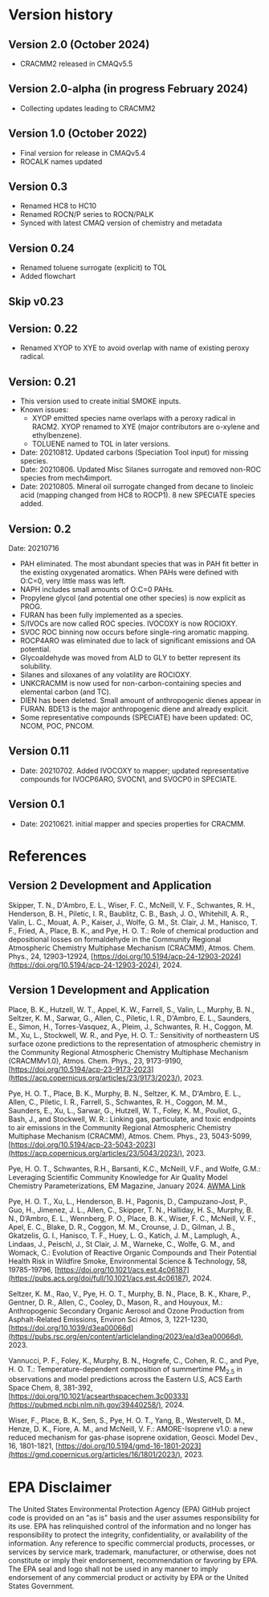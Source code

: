 # Version history

## Version 2.0 (October 2024)
- CRACMM2 released in CMAQv5.5

## Version 2.0-alpha (in progress February 2024)
- Collecting updates leading to CRACMM2 

## Version 1.0 (October 2022)
- Final version for release in CMAQv5.4 
- ROCALK names updated

## Version 0.3
- Renamed HC8 to HC10
- Renamed ROCN/P series to ROCN/PALK
- Synced with latest CMAQ version of chemistry and metadata

## Version 0.24 
- Renamed toluene surrogate (explicit) to TOL
- Added flowchart

## Skip v0.23

## Version: 0.22
- Renamed XYOP to XYE to avoid overlap with name of existing peroxy radical.

## Version: 0.21
- This version used to create initial SMOKE inputs.
- Known issues: 
  - XYOP emitted species name overlaps with a peroxy radical in RACM2. XYOP renamed to XYE (major contributors are o-xylene and ethylbenzene).
  - TOLUENE named to TOL in later versions.
- Date: 20210812. Updated carbons (Speciation Tool input) for missing species.
- Date: 20210806. Updated Misc Silanes surrogate and removed non-ROC species from mech4import.
- Date: 20210805. Mineral oil surrogate changed from decane to linoleic acid (mapping changed from HC8 to ROCP1). 8 new SPECIATE species added.

## Version: 0.2
Date: 20210716

* PAH eliminated. The most abundant species that was in PAH fit better in the existing oxygenated aromatics. When PAHs were defined with O:C=0, very little mass was left. 
* NAPH includes small amounts of O:C=0 PAHs.
* Propylene glycol (and potential one other species) is now explicit as PROG.
* FURAN has been fully implemented as a species.
* S/IVOCs are now called ROC species. IVOCOXY is now ROCIOXY.
* SVOC ROC binning now occurs before single-ring aromatic mapping.
* ROCP4ARO was eliminated due to lack of significant emissions and OA potential.
* Glycoaldehyde was moved from ALD to GLY to better represent its solubility.
* Silanes and siloxanes of any volatility are ROCIOXY.
* UNKCRACMM is now used for non-carbon-containing species and elemental carbon (and TC).
* DIEN has been deleted. Small amount of anthropogenic dienes appear in FURAN. BDE13 is the major anthropogenic diene and already explicit.
* Some representative compounds (SPECIATE) have been updated: OC, NCOM, POC, PNCOM.


## Version 0.11
- Date: 20210702. Added IVOCOXY to mapper; updated representative compounds for IVOCP6ARO, SVOCN1, and SVOCP0 in SPECIATE.

## Version 0.1 
- Date: 20210621. initial mapper and species properties for CRACMM.  

# References

## Version 2 Development and Application

Skipper, T. N., D'Ambro, E. L., Wiser, F. C., McNeill, V. F., Schwantes, R. H., Henderson, B. H., Piletic, I. R., Baublitz, C. B., Bash, J. O., Whitehill, A. R., Valin, L. C., Mouat, A. P., Kaiser, J., Wolfe, G. M., St. Clair, J. M., Hanisco, T. F., Fried, A., Place, B. K., and Pye, H. O. T.: Role of chemical production and depositional losses on formaldehyde in the Community Regional Atmospheric Chemistry Multiphase Mechanism (CRACMM), Atmos. Chem. Phys., 24, 12903–12924, [https://doi.org/10.5194/acp-24-12903-2024](https://doi.org/10.5194/acp-24-12903-2024), 2024.  

## Version 1 Development and Application

Place, B. K., Hutzell, W. T., Appel, K. W., Farrell, S., Valin, L., Murphy, B. N., Seltzer, K. M., Sarwar, G., Allen, C., Piletic, I. R., D'Ambro, E. L., Saunders, E., Simon, H., Torres-Vasquez, A., Pleim, J., Schwantes, R. H., Coggon, M. M., Xu, L., Stockwell, W. R., and Pye, H. O. T.: Sensitivity of northeastern US surface ozone predictions to the representation of atmospheric chemistry in the Community Regional Atmospheric Chemistry Multiphase Mechanism (CRACMMv1.0), Atmos. Chem. Phys., 23, 9173-9190, [https://doi.org/10.5194/acp-23-9173-2023](https://acp.copernicus.org/articles/23/9173/2023/), 2023.  

Pye, H. O. T., Place, B. K., Murphy, B. N., Seltzer, K. M., D'Ambro, E. L., Allen, C., Piletic, I. R., Farrell, S., Schwantes, R. H., Coggon, M. M., Saunders, E., Xu, L., Sarwar, G., Hutzell, W. T., Foley, K. M., Pouliot, G., Bash, J., and Stockwell, W. R.: Linking gas, particulate, and toxic endpoints to air emissions in the Community Regional Atmospheric Chemistry Multiphase Mechanism (CRACMM), Atmos. Chem. Phys., 23, 5043-5099, [https://doi.org/10.5194/acp-23-5043-2023](https://acp.copernicus.org/articles/23/5043/2023/), 2023. 

Pye, H. O. T., Schwantes, R.H., Barsanti, K.C., McNeill, V.F., and Wolfe, G.M.: Leveraging Scientific Community Knowledge for Air Quality Model Chemistry Parameterizations, EM Magazine, January 2024. [AWMA Link](https://www.epa.gov/system/files/documents/2024-05/cmaq_pye_em-magazine_original_508-compliant.pdf)

Pye, H. O. T., Xu, L., Henderson, B. H., Pagonis, D., Campuzano-Jost, P., Guo, H., Jimenez, J. L., Allen, C., Skipper, T. N., Halliday, H. S., Murphy, B. N., D’Ambro, E. L., Wennberg, P. O., Place, B. K., Wiser, F. C., McNeill, V. F., Apel, E. C., Blake, D. R., Coggon, M. M., Crounse, J. D., Gilman, J. B., Gkatzelis, G. I., Hanisco, T. F., Huey, L. G., Katich, J. M., Lamplugh, A., Lindaas, J., Peischl, J., St Clair, J. M., Warneke, C., Wolfe, G. M., and Womack, C.: Evolution of Reactive Organic Compounds and Their Potential Health Risk in Wildfire Smoke, Environmental Science & Technology, 58, 19785-19796, [https://doi.org/10.1021/acs.est.4c06187](https://pubs.acs.org/doi/full/10.1021/acs.est.4c06187), 2024.  

Seltzer, K. M., Rao, V., Pye, H. O. T., Murphy, B. N., Place, B. K., Khare, P., Gentner, D. R., Allen, C., Cooley, D., Mason, R., and Houyoux, M.: Anthropogenic Secondary Organic Aerosol and Ozone Production from Asphalt-Related Emissions, Environ Sci Atmos, 3, 1221-1230, [https://doi.org/10.1039/d3ea00066d](https://pubs.rsc.org/en/content/articlelanding/2023/ea/d3ea00066d), 2023.  

Vannucci, P. F., Foley, K., Murphy, B. N., Hogrefe, C., Cohen, R. C., and Pye, H. O. T.: Temperature-dependent composition of summertime PM<sub>2.5</sub> in observations and model predictions across the Eastern U.S, ACS Earth Space Chem, 8, 381-392, [https://doi.org/10.1021/acsearthspacechem.3c00333](https://pubmed.ncbi.nlm.nih.gov/39440258/), 2024.  

Wiser, F., Place, B. K., Sen, S., Pye, H. O. T., Yang, B., Westervelt, D. M., Henze, D. K., Fiore, A. M., and McNeill, V. F.: AMORE-Isoprene v1.0: a new reduced mechanism for gas-phase isoprene oxidation, Geosci. Model Dev., 16, 1801-1821, [https://doi.org/10.5194/gmd-16-1801-2023](https://gmd.copernicus.org/articles/16/1801/2023/), 2023.  



# EPA Disclaimer
The United States Environmental Protection Agency (EPA) GitHub project code is provided on an "as is" basis and the user assumes responsibility for its use. EPA has relinquished control of the information and no longer has responsibility to protect the integrity, confidentiality, or availability of the information. Any reference to specific commercial products, processes, or services by service mark, trademark, manufacturer, or otherwise, does not constitute or imply their endorsement, recommendation or favoring by EPA. The EPA seal and logo shall not be used in any manner to imply endorsement of any commercial product or activity by EPA or the United States Government.  
